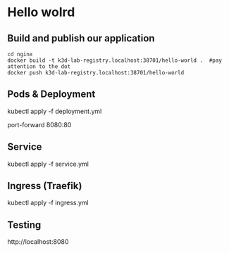 
# Hello wolrd

## Build and publish our application

```
cd nginx
docker build -t k3d-lab-registry.localhost:38701/hello-world .  #pay attention to the dot
docker push k3d-lab-registry.localhost:38701/hello-world
```

## Pods & Deployment

kubectl apply -f deployment.yml

port-forward 8080:80


## Service

kubectl apply -f service.yml

## Ingress (Traefik)

kubectl apply -f ingress.yml


## Testing

http://localhost:8080
